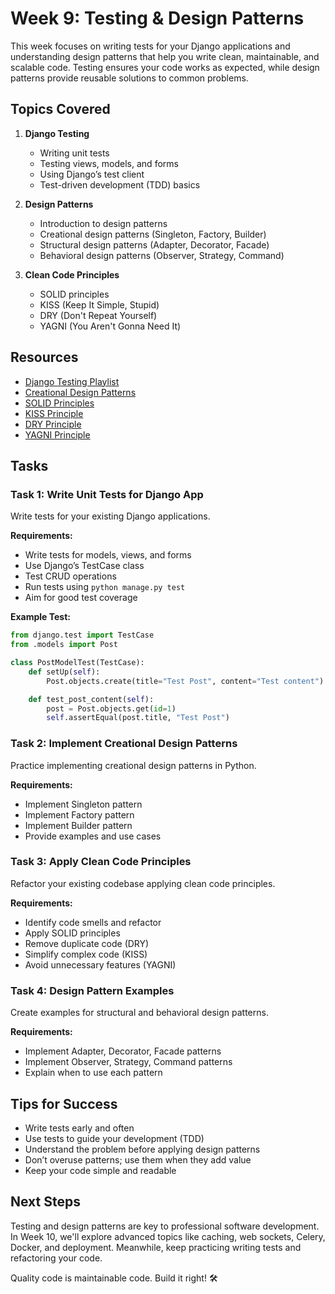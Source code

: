 # Week 9: Testing & Design Patterns

This week focuses on writing tests for your Django applications and understanding design patterns that help you write clean, maintainable, and scalable code. Testing ensures your code works as expected, while design patterns provide reusable solutions to common problems.

## Topics Covered

1. **Django Testing**
   - Writing unit tests
   - Testing views, models, and forms
   - Using Django’s test client
   - Test-driven development (TDD) basics

2. **Design Patterns**
   - Introduction to design patterns
   - Creational design patterns (Singleton, Factory, Builder)
   - Structural design patterns (Adapter, Decorator, Facade)
   - Behavioral design patterns (Observer, Strategy, Command)

3. **Clean Code Principles**
   - SOLID principles
   - KISS (Keep It Simple, Stupid)
   - DRY (Don't Repeat Yourself)
   - YAGNI (You Aren't Gonna Need It)

## Resources

- [Django Testing Playlist](https://www.youtube.com/playlist?list=PLbpAWbHbi5rMF2j5n6imm0enrSD9eQUaM)
- [Creational Design Patterns](https://www.youtube.com/@devgeeksacademy3340)
- [SOLID Principles](https://www.youtube.com/playlist?list=PLwWuxCLlF_uevri_OpofVLXkRRFnZ7TSV)
- [KISS Principle](https://www.youtube.com/watch?v=Dd67djMNe8E)
- [DRY Principle](https://www.youtube.com/watch?v=znpdlYgvU3M)
- [YAGNI Principle](https://www.youtube.com/watch?v=_Al7qI4vMt0)

## Tasks

### Task 1: Write Unit Tests for Django App
Write tests for your existing Django applications.

**Requirements:**
- Write tests for models, views, and forms
- Use Django’s TestCase class
- Test CRUD operations
- Run tests using `python manage.py test`
- Aim for good test coverage

**Example Test:**
```python
from django.test import TestCase
from .models import Post

class PostModelTest(TestCase):
    def setUp(self):
        Post.objects.create(title="Test Post", content="Test content")

    def test_post_content(self):
        post = Post.objects.get(id=1)
        self.assertEqual(post.title, "Test Post")
```

### Task 2: Implement Creational Design Patterns
Practice implementing creational design patterns in Python.

**Requirements:**
- Implement Singleton pattern
- Implement Factory pattern
- Implement Builder pattern
- Provide examples and use cases

### Task 3: Apply Clean Code Principles
Refactor your existing codebase applying clean code principles.

**Requirements:**
- Identify code smells and refactor
- Apply SOLID principles
- Remove duplicate code (DRY)
- Simplify complex code (KISS)
- Avoid unnecessary features (YAGNI)

### Task 4: Design Pattern Examples
Create examples for structural and behavioral design patterns.

**Requirements:**
- Implement Adapter, Decorator, Facade patterns
- Implement Observer, Strategy, Command patterns
- Explain when to use each pattern

## Tips for Success

- Write tests early and often
- Use tests to guide your development (TDD)
- Understand the problem before applying design patterns
- Don’t overuse patterns; use them when they add value
- Keep your code simple and readable

## Next Steps

Testing and design patterns are key to professional software development. In Week 10, we'll explore advanced topics like caching, web sockets, Celery, Docker, and deployment. Meanwhile, keep practicing writing tests and refactoring your code.

Quality code is maintainable code. Build it right! 🛠️
